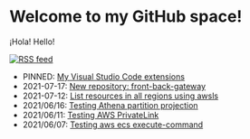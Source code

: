 # Welcome to my GitHub space!

¡Hola! Hello!

[![RSS feed](https://img.shields.io/badge/rss-subscribe_to_my_gist_feed-green)](https://gist.github.com/okelet.atom)

* PINNED: [My Visual Studio Code extensions](https://gist.github.com/okelet/51b1964f47c2fbeede9753f57b99fb44)
* 2021-07-17: [New repository: front-back-gateway](https://github.com/okelet/front-back-gateway)
* 2021-07-12: [List resources in all regions using awsls](https://gist.github.com/okelet/125f74edc77305f661a2509b3854368e)
* 2021/06/16: [Testing Athena partition projection](https://gist.github.com/okelet/ba9a5b98233362a96f22c33c465289dd)
* 2021/06/11: [Testing AWS PrivateLink](https://gist.github.com/okelet/f4bf0643c166d8c7033037daffb51972)
* 2021/06/07: [Testing aws ecs execute-command](https://gist.github.com/okelet/2b3364fa18ce74f39b43b6ce8f31cccc)
